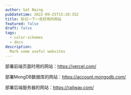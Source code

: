 ```yaml
---
author: Sat Naing
pubDatetime: 2022-09-25T15:20:35Z
title: 标记一下一些好用的网站
featured: false
draft: false
tags:
  - color-schemes
  - docs
description:
  Mark some useful websites
---
```

部署前端页面时用的网站：https://vercel.com/

部署MongDB数据库的网站：https://account.mongodb.com/

部署后端服务器的网站：https://railway.com/
